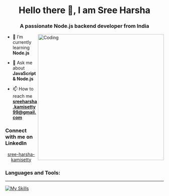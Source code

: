 <h1 align="center">Hello there 👋, I am Sree Harsha</h1>
<h3 align="center">A passionate Node.js backend developer from India</h3>
<img align="right" alt="Coding" width="400" src="https://media.tenor.com/2nKSTDDekOgAAAAC/coding-kira.gif">

- 🌱 I’m currently learning **Node.js**
- 💬 Ask me about **JavaScript & Node.js**

- 📫 How to reach me **sreeharsha.kamisetty99@gmail.com**

<h3 align="left">Connect with me on LinkedIn</h3>
<p align="center">
<a href="https://www.linkedin.com/in/sree-harsha-kamisetty/" target="blank">sree-harsha-kamisetty</a>
</p>

<h3 align="left">Languages and Tools:</h3>

<hr/>

[![My Skills](https://skillicons.dev/icons?i=nodejs,express,mongodb,js,html,css,vscode,postman,github,git,netlify,java,mysql&perline=4)](https://skillicons.dev)

